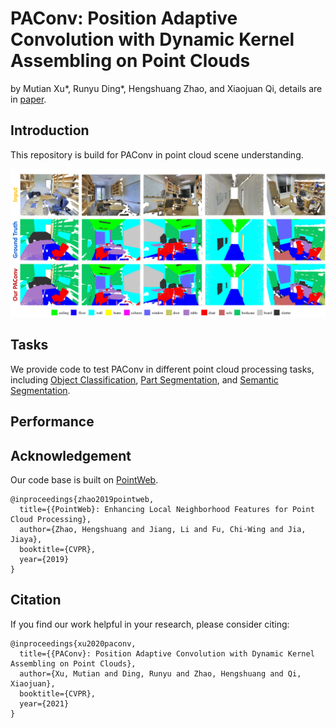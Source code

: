 # PAConv: Position Adaptive Convolution with Dynamic Kernel Assembling on Point Clouds

by Mutian Xu\*, Runyu Ding*, Hengshuang Zhao, and Xiaojuan Qi, details are in [paper]().

## Introduction

This repository is build for PAConv in point cloud scene understanding.

<img src="../figure/semseg_vis.jpg" width="900"/>


## Tasks

We provide code to test PAConv in different point cloud processing tasks, including [Object Classification](), [Part Segmentation](), and [Semantic Segmentation]().


## Performance



## Acknowledgement

Our code base is built on [PointWeb](https://github.com/hszhao/PointWeb).

```
@inproceedings{zhao2019pointweb,
  title={{PointWeb}: Enhancing Local Neighborhood Features for Point Cloud Processing},
  author={Zhao, Hengshuang and Jiang, Li and Fu, Chi-Wing and Jia, Jiaya},
  booktitle={CVPR},
  year={2019}
}
```

## Citation

If you find our work helpful in your research, please consider citing:

```
@inproceedings{xu2020paconv,
  title={{PAConv}: Position Adaptive Convolution with Dynamic Kernel Assembling on Point Clouds},
  author={Xu, Mutian and Ding, Runyu and Zhao, Hengshuang and Qi, Xiaojuan},
  booktitle={CVPR},
  year={2021}
}
```